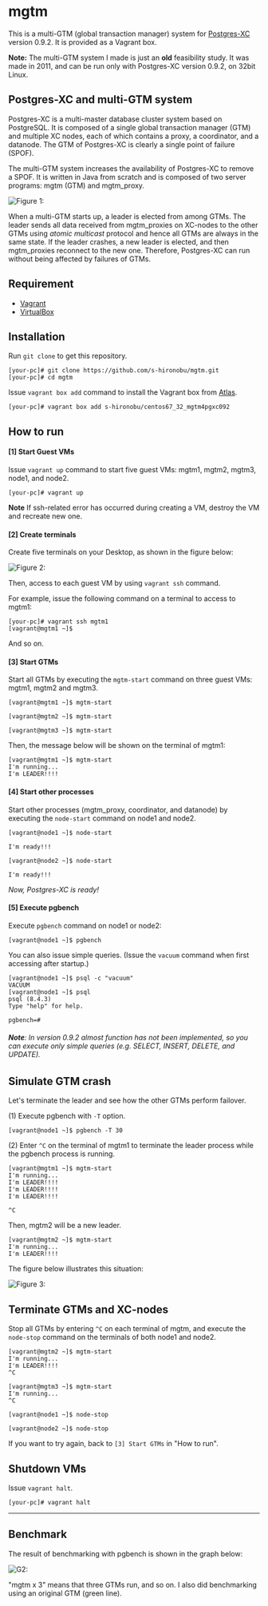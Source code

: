 # mgtm

This is a multi-GTM (global transaction manager) system for  [Postgres-XC](http://postgresxc.wikia.com/wiki/Postgres-XC_Wiki) version 0.9.2. It is provided as a Vagrant box.

**Note:** The multi-GTM system I made is just an **old** feasibility study. It was made in 2011, and can be run only with Postgres-XC version 0.9.2, on 32bit Linux.


## Postgres-XC and multi-GTM system

Postgres-XC is a multi-master database cluster system based on PostgreSQL.
It is composed of a single global transaction manager (GTM) and multiple XC nodes, each of which contains a proxy, a coordinator, and a datanode.  The GTM of Postgres-XC is clearly a single point of failure (SPOF).


The multi-GTM system increases the availability of Postgres-XC to remove a SPOF.
It is written in Java from scratch and is composed of two server programs: mgtm (GTM) and mgtm_proxy.

![Figure 1: ](http://www.interdb.jp/blog/pgsql/img/mgtm-01.png)


When a multi-GTM starts up, a leader is elected from among GTMs.
The leader sends all data received from mgtm_proxies on XC-nodes to the other GTMs using *atomic multicast* protocol and hence all GTMs are always in the same state.
If the leader crashes, a new leader is elected, and then mgtm_proxies reconnect to the new one. Therefore, Postgres-XC can run without being affected by failures of GTMs.


## Requirement

* [Vagrant](https://www.vagrantup.com/) 
* [VirtualBox](https://www.virtualbox.org/)


## Installation

Run `git clone` to get this repository.

```
[your-pc]# git clone https://github.com/s-hironobu/mgtm.git
[your-pc]# cd mgtm
```

Issue `vagrant box add` command to install the Vagrant box from [Atlas](https://atlas.hashicorp.com/s-hironobu/boxes/centos67_32_mgtm4pgxc092).

```
[your-pc]# vagrant box add s-hironobu/centos67_32_mgtm4pgxc092
```

## How to run

#### [1] Start Guest VMs

Issue `vagrant up` command to start five guest VMs: mgtm1, mgtm2, mgtm3, node1, and node2.

```
[your-pc]# vagrant up
```

**Note** If ssh-related error has occurred during creating a VM, destroy the VM and recreate new one.

#### [2] Create terminals

Create five terminals on your Desktop, as shown in the figure below:

![Figure 2: ](http://www.interdb.jp/blog/pgsql/img/mgtm-02.png)

Then, access to each guest VM by using `vagrant ssh` command.

For example, issue the following command on a terminal to access to mgtm1:

```
[your-pc]# vagrant ssh mgtm1
[vagrant@mgtm1 ~]$
```

And so on.

#### [3] Start GTMs

Start all GTMs by executing the `mgtm-start` command on three guest VMs: mgtm1, mgtm2 and mgtm3.

```
[vagrant@mgtm1 ~]$ mgtm-start
```

```
[vagrant@mgtm2 ~]$ mgtm-start
```

```
[vagrant@mgtm3 ~]$ mgtm-start
```

Then, the message below will be shown on the  terminal of mgtm1:

```
[vagrant@mgtm1 ~]$ mgtm-start 
I'm running...
I'm LEADER!!!!

```

#### [4] Start other processes

Start other processes (mgtm_proxy, coordinator, and datanode) by executing the `node-start` command on node1 and node2.

```
[vagrant@node1 ~]$ node-start

I'm ready!!!
```

```
[vagrant@node2 ~]$ node-start

I'm ready!!!
```

*Now, Postgres-XC is ready!*


#### [5] Execute pgbench

Execute `pgbench` command on node1 or node2:

```
[vagrant@node1 ~]$ pgbench
```

You can also issue simple queries. (Issue the `vacuum` command when first accessing after startup.)

```
[vagrant@node1 ~]$ psql -c "vacuum"
VACUUM
[vagrant@node1 ~]$ psql 
psql (8.4.3)
Type "help" for help.

pgbench=# 
```

###### <b>Note</b>: In version 0.9.2 almost function has not been implemented, so you can execute only simple queries (e.g. SELECT, INSERT, DELETE, and UPDATE).


## Simulate GTM crash

Let's terminate the leader and see how the other GTMs perform failover.


(1)  Execute pgbench with `-T` option.


```
[vagrant@node1 ~]$ pgbench -T 30
```

(2) Enter `^C` on the terminal of mgtm1 to terminate the leader process while the pgbench process is running.

```
[vagrant@mgtm1 ~]$ mgtm-start
I'm running...
I'm LEADER!!!!
I'm LEADER!!!!
I'm LEADER!!!!

^C
```

Then, mgtm2 will be a new leader.


```
[vagrant@mgtm2 ~]$ mgtm-start 
I'm running...
I'm LEADER!!!!
```

The figure below illustrates this situation:

![Figure 3: ](http://www.interdb.jp/blog/pgsql/img/mgtm-03.png)


## Terminate GTMs and XC-nodes

Stop all GTMs by entering `^C` on each terminal of mgtm,
and execute the `node-stop` command on the terminals of both node1 and node2.

```
[vagrant@mgtm2 ~]$ mgtm-start 
I'm running...
I'm LEADER!!!!
^C
```

```
[vagrant@mgtm3 ~]$ mgtm-start 
I'm running...
^C
```

```
[vagrant@node1 ~]$ node-stop
```

```
[vagrant@node2 ~]$ node-stop
```

If you want to try again, back to `[3] Start GTMs` in "How to run".

## Shutdown VMs

Issue `vagrant halt`.

```
[your-pc]# vagrant halt
```

---

## Benchmark

The result of benchmarking with pgbench is shown in the graph below:

![G2: ](http://www.interdb.jp/blog/pgsql/img/mgtm-g2.png)

"mgtm x 3" means that three GTMs run, and so on. I also did benchmarking using an original GTM (green line).

